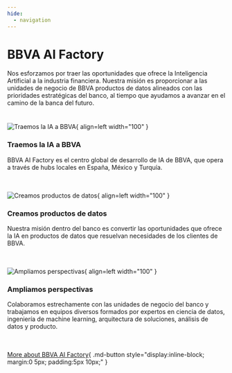 ```yaml
---
hide:
  - navigation
---
```


# BBVA AI Factory

Nos esforzamos por traer las oportunidades que ofrece la Inteligencia Artificial a la industria financiera. Nuestra misión es proporcionar a las unidades de negocio de BBVA productos de datos alineados con las prioridades estratégicas del banco, al tiempo que ayudamos a avanzar en el camino de la banca del futuro.

<div style="height: 10px;"></div>

![Traemos la IA a BBVA](assets/about_1.png){ align=left width="100" }

### Traemos la IA a BBVA

BBVA AI Factory es el centro global de desarrollo de IA de BBVA, que opera a través de hubs locales en España, México y Turquía.

<div style="height: 20px;"></div>

![Creamos productos de datos](assets/about_2.png){ align=left width="100" }

### Creamos productos de datos

Nuestra misión dentro del banco es convertir las oportunidades que ofrece la IA en productos de datos que resuelvan necesidades de los clientes de BBVA.

<div style="height: 20px;"></div>

![Ampliamos perspectivas](assets/about_3.png){ align=left width="100" }

### Ampliamos perspectivas

Colaboramos estrechamente con las unidades de negocio del banco y trabajamos en equipos diversos formados por expertos en ciencia de datos, ingeniería de machine learning, arquitectura de soluciones, análisis de datos y producto.

<div markdown="1" style="height: 20px;"></div>

[More about BBVA AI Factory](https://www.bbvaaifactory.com/){ .md-button  style="display:inline-block; margin:0 5px; padding:5px 10px;" }

<br>